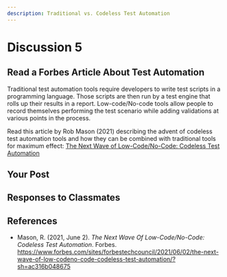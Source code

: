 ```yaml
---
description: Traditional vs. Codeless Test Automation
---
```


# Discussion 5

## Read a Forbes Article About Test Automation

Traditional test automation tools require developers to write test scripts in a programming language. Those scripts are then run by a test engine that rolls up their results in a report. Low-code/No-code tools allow people to record themselves performing the test scenario while adding validations at various points in the process.

Read this article by Rob Mason (2021) describing the advent of codeless test automation tools and how they can be combined with traditional tools for maximum effect: [The Next Wave of Low-Code/No-Code: Codeless Test Automation](https://www.forbes.com/sites/forbestechcouncil/2021/06/02/the-next-wave-of-low-codeno-code-codeless-test-automation/?sh=ac316b048675)

## Your Post



## Responses to Classmates



## References

* Mason, R. (2021, June 2). _The Next Wave Of Low-Code/No-Code: Codeless Test Automation_. Forbes. https://www.forbes.com/sites/forbestechcouncil/2021/06/02/the-next-wave-of-low-codeno-code-codeless-test-automation/?sh=ac316b048675
